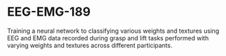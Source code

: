 # EEG-EMG-189

Training a neural network to classifying various weights and textures using EEG and EMG data recorded during grasp and lift tasks performed with varying weights and textures across different participants. 
